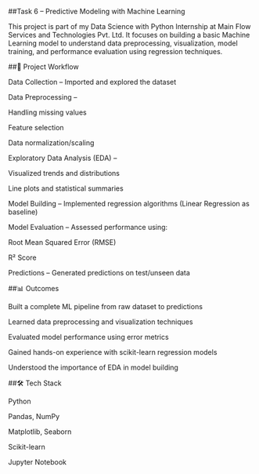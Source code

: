 ##Task 6 – Predictive Modeling with Machine Learning

This project is part of my Data Science with Python Internship at Main Flow Services and Technologies Pvt. Ltd.
It focuses on building a basic Machine Learning model to understand data preprocessing, visualization, model training, and performance evaluation using regression techniques.

##🚀 Project Workflow

Data Collection – Imported and explored the dataset

Data Preprocessing –

Handling missing values

Feature selection

Data normalization/scaling

Exploratory Data Analysis (EDA) –

Visualized trends and distributions

Line plots and statistical summaries

Model Building – Implemented regression algorithms (Linear Regression as baseline)

Model Evaluation – Assessed performance using:

Root Mean Squared Error (RMSE)

R² Score

Predictions – Generated predictions on test/unseen data

##📊 Outcomes

Built a complete ML pipeline from raw dataset to predictions

Learned data preprocessing and visualization techniques

Evaluated model performance using error metrics

Gained hands-on experience with scikit-learn regression models

Understood the importance of EDA in model building

##🛠 Tech Stack

Python

Pandas, NumPy

Matplotlib, Seaborn

Scikit-learn

Jupyter Notebook
